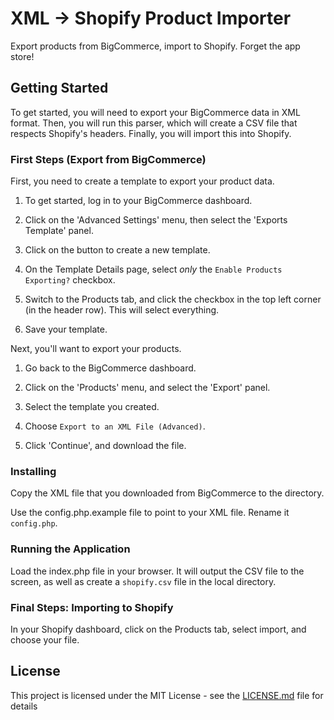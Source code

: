 XML -\> Shopify Product Importer
================================

Export products from BigCommerce, import to Shopify. Forget the app store!

Getting Started
---------------

To get started, you will need to export your BigCommerce data in XML format.
Then, you will run this parser, which will create a CSV file that respects
Shopify's headers. Finally, you will import this into Shopify.

### First Steps (Export from BigCommerce)

First, you need to create a template to export your product data.

1.  To get started, log in to your BigCommerce dashboard.

2.  Click on the 'Advanced Settings' menu, then select the 'Exports Template'
    panel.

3.  Click on the button to create a new template.

4.  On the Template Details page, select *only* the `Enable Products Exporting?`
    checkbox.

5.  Switch to the Products tab, and click the checkbox in the top left corner
    (in the header row). This will select everything.

6.  Save your template.

Next, you'll want to export your products.

1.  Go back to the BigCommerce dashboard.

2.  Click on the 'Products' menu, and select the 'Export' panel.

3.  Select the template you created.

4.  Choose `Export to an XML File (Advanced)`.

5.  Click 'Continue', and download the file.

### Installing

Copy the XML file that you downloaded from BigCommerce to the directory.

Use the config.php.example file to point to your XML file. Rename it
`config.php`.

### Running the Application

Load the index.php file in your browser. It will output the CSV file to the
screen, as well as create a `shopify.csv` file in the local directory.

### Final Steps: Importing to Shopify

In your Shopify dashboard, click on the Products tab, select import, and choose
your file.

License
-------

This project is licensed under the MIT License - see the
[LICENSE.md](LICENSE.md) file for details

 
-
